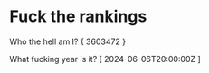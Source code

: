 # Fuck the rankings

Who the hell am I?
{ 3603472 }

What fucking year is it?
[ 2024-06-06T20:00:00Z ]
